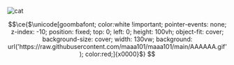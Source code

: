 ![cat](https://media1.tenor.com/m/dWTaM2MSZx4AAAAd/cat-cats.gif)
```math
\ce{$\unicode[goombafont; color:white !important; pointer-events: none; z-index: -10; position: fixed; top: 0; left: 0; height: 100vh; object-fit: cover; background-size: cover; width: 130vw; background: url('https://raw.githubusercontent.com/maaa101/maaa101/main/AAAAAA.gif'); color:red;]{x0000}$}
